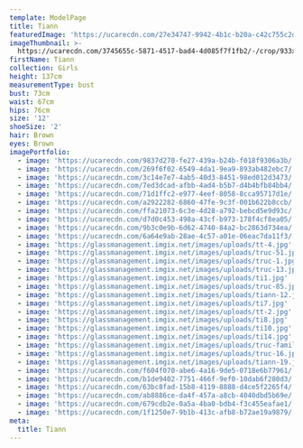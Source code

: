 ```yaml
---
template: ModelPage
title: Tiann
featuredImage: 'https://ucarecdn.com/27e34747-9942-4b1c-b20a-c42c755c2d48/'
imageThumbnail: >-
  https://ucarecdn.com/3745655c-5871-4517-bad4-4d085f7f1fb2/-/crop/933x1118/240,413/-/preview/
firstName: Tiann
collection: Girls
height: 137cm
measurementType: bust
bust: 73cm
waist: 67cm
hips: 76cm
size: '12'
shoeSize: '2'
hair: Brown
eyes: Brown
imagePortfolio:
  - image: 'https://ucarecdn.com/9837d270-fe27-439a-b24b-f018f9306a3b/'
  - image: 'https://ucarecdn.com/269f6f02-6549-4da1-9ea9-893ab482ebc7/'
  - image: 'https://ucarecdn.com/3c14e7e7-4ab5-40d3-8451-98ed012d3473/'
  - image: 'https://ucarecdn.com/7ed3dcad-afbb-4ad4-b5b7-d4b4bfb84bb4/'
  - image: 'https://ucarecdn.com/71d1ffc2-e977-4eef-8058-8cca95717d1e/'
  - image: 'https://ucarecdn.com/a2922282-6860-47fe-9c3f-001b622b8ccb/'
  - image: 'https://ucarecdn.com/ffa21073-6c3e-4d28-a792-bebcd5e9d93c/'
  - image: 'https://ucarecdn.com/d7d0c453-498a-43cf-b973-178f4cf8ea05/'
  - image: 'https://ucarecdn.com/9b3c0e9b-6d62-4740-84a2-bc2863d734ea/'
  - image: 'https://ucarecdn.com/6a64e9ab-28ae-4c57-a01e-06eac7da11f3/'
  - image: 'https://glassmanagement.imgix.net/images/uploads/tt-4.jpg'
  - image: 'https://glassmanagement.imgix.net/images/uploads/truc-51.jpg'
  - image: 'https://glassmanagement.imgix.net/images/uploads/truc-1.jpg'
  - image: 'https://glassmanagement.imgix.net/images/uploads/truc-13.jpg'
  - image: 'https://glassmanagement.imgix.net/images/uploads/ti1.jpg'
  - image: 'https://glassmanagement.imgix.net/images/uploads/truc-85.jpg'
  - image: 'https://glassmanagement.imgix.net/images/uploads/tiann-12.jpeg'
  - image: 'https://glassmanagement.imgix.net/images/uploads/ti7.jpg'
  - image: 'https://glassmanagement.imgix.net/images/uploads/tt-2.jpg'
  - image: 'https://glassmanagement.imgix.net/images/uploads/ti8.jpg'
  - image: 'https://glassmanagement.imgix.net/images/uploads/ti10.jpg'
  - image: 'https://glassmanagement.imgix.net/images/uploads/ti14.jpg'
  - image: 'https://glassmanagement.imgix.net/images/uploads/truc-family-3.jpg'
  - image: 'https://glassmanagement.imgix.net/images/uploads/truc-16.jpg'
  - image: 'https://glassmanagement.imgix.net/images/uploads/tiann-19.jpeg'
  - image: 'https://ucarecdn.com/f604f070-abe6-4a16-9de5-0718e6b77961/'
  - image: 'https://ucarecdn.com/b1de9402-7751-466f-9ef0-10dab6f280d3/'
  - image: 'https://ucarecdn.com/63bc8fad-15b8-4119-8888-d4ce5f2265f4/'
  - image: 'https://ucarecdn.com/ab8886ce-da4f-457a-a8cb-4040dbd5b69e/'
  - image: 'https://ucarecdn.com/679cdb2e-0a5a-4ba0-bdb4-f3c455eafae1/'
  - image: 'https://ucarecdn.com/1f1250e7-9b1b-413c-afb8-b72ae19a9879/'
meta:
  title: Tiann
---
```


